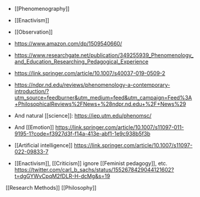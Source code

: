   - [[Phenomenography]]
  - [[Enactivism]]
  - [[Observation]]

  - https://www.amazon.com/dp/1509540660/
  - https://www.researchgate.net/publication/349255939_Phenomenology_and_Education_Researching_Pedagogical_Experience

  - https://link.springer.com/article/10.1007/s40037-019-0509-2

  - https://ndpr.nd.edu/reviews/phenomenology-a-contemporary-introduction/?utm_source=feedburner&utm_medium=feed&utm_campaign=Feed%3A+PhilosophicalReviews%2FNews+%28ndpr.nd.edu+%2F+News%29

  - And natural [[science]]:
    https://iep.utm.edu/phenomsc/

  - And [[Emotion]]
    https://link.springer.com/article/10.1007/s11097-011-9195-1?code=f3927d3f-f14a-413e-abf1-1e9c938b5f3b

  - [[Artificial intelligence]]
    https://link.springer.com/article/10.1007/s11097-022-09833-7

  - [[Enactivism]],
    [[Criticism]] ignore  [[Feminist pedagogy]], etc.
    https://twitter.com/carl_b_sachs/status/1552678429044121602?t=dgGYWvCpqM2fDLR-H-dcMg&s=19

[[Research Methods]]
[[Philosophy]]
